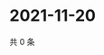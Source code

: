 # 2021-11-20

共 0 条

<!-- BEGIN WEIBO -->
<!-- 最后更新时间 Sat Nov 20 2021 08:13:30 GMT+0800 (China Standard Time) -->

<!-- END WEIBO -->
